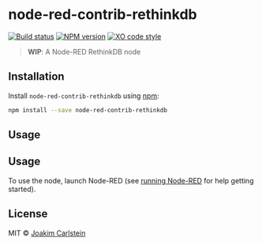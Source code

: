 # node-red-contrib-rethinkdb

[![Build status][travis-image]][travis-url] [![NPM version][npm-image]][npm-url] [![XO code style][codestyle-image]][codestyle-url]

> **WIP**: A Node-RED RethinkDB node

## Installation

Install `node-red-contrib-rethinkdb` using [npm](https://www.npmjs.com/):

```bash
npm install --save node-red-contrib-rethinkdb
```

## Usage

## Usage

To use the node, launch Node-RED (see [running Node-RED](http://nodered.org/docs/getting-started/running.html) for help getting started).

## License

MIT © [Joakim Carlstein](http://joakim.beng.se)

[npm-url]: https://npmjs.org/package/node-red-contrib-rethinkdb
[npm-image]: https://badge.fury.io/js/node-red-contrib-rethinkdb.svg
[travis-url]: https://travis-ci.org/joakimbeng/node-red-contrib-rethinkdb
[travis-image]: https://travis-ci.org/joakimbeng/node-red-contrib-rethinkdb.svg?branch=master
[codestyle-url]: https://github.com/sindresorhus/xo
[codestyle-image]: https://img.shields.io/badge/code%20style-XO-5ed9c7.svg?style=flat
